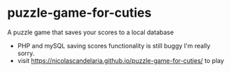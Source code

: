 # puzzle-game-for-cuties

A puzzle game that saves your scores to a local database
- PHP and mySQL saving scores functionality is still buggy I'm really sorry.
- visit https://nicolascandelaria.github.io/puzzle-game-for-cuties/ to play
